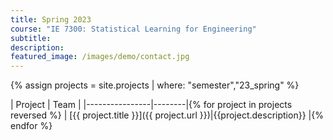 ```yaml
---
title: Spring 2023
course: "IE 7300: Statistical Learning for Engineering"
subtitle: 
description: 
featured_image: /images/demo/contact.jpg
---
```


{% assign projects = site.projects | where: "semester","23_spring" %}

| Project | Team |
|----------------|--------|{% for project in projects reversed %}
| [{{ project.title }}]({{ project.url }})|{{project.description}} |{% endfor %}